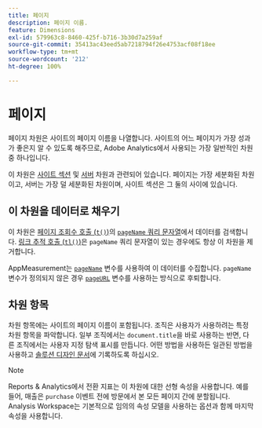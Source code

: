 ```yaml
---
title: 페이지
description: 페이지 이름.
feature: Dimensions
exl-id: 579963c8-8460-425f-b716-3b30d7a259af
source-git-commit: 35413ac43eed5ab7218794f26e4753acf08f18ee
workflow-type: tm+mt
source-wordcount: '212'
ht-degree: 100%

---
```


# 페이지

페이지 차원은 사이트의 페이지 이름을 나열합니다. 사이트의 어느 페이지가 가장 성과가 좋은지 알 수 있도록 해주므로, Adobe Analytics에서 사용되는 가장 일반적인 차원 중 하나입니다.

이 차원은 [사이트 섹션](site-section.md) 및 [서버](server.md) 차원과 관련되어 있습니다. 페이지는 가장 세분화된 차원이고, 서버는 가장 덜 세분화된 차원이며, 사이트 섹션은 그 둘의 사이에 있습니다.

## 이 차원을 데이터로 채우기

이 차원은 [페이지 조회수 호출 (`t()`)](/help/implement/vars/functions/t-method.md)의 [`pageName` 쿼리 문자열](/help/implement/validate/query-parameters.md)에서 데이터를 검색합니다. [링크 추적 호출 (`tl()`)](/help/implement/vars/functions/tl-method.md)은 `pageName` 쿼리 문자열이 있는 경우에도 항상 이 차원을 제거합니다.

AppMeasurement는 [`pageName`](/help/implement/vars/page-vars/pagename.md) 변수를 사용하여 이 데이터를 수집합니다. `pageName` 변수가 정의되지 않은 경우 [`pageURL`](/help/implement/vars/page-vars/pageurl.md) 변수를 사용하는 방식으로 후퇴합니다.

## 차원 항목

차원 항목에는 사이트의 페이지 이름이 포함됩니다. 조직은 사용자가 사용하려는 특정 차원 항목을 파악합니다. 일부 조직에서는 `document.title`을 바로 사용하는 반면, 다른 조직에서는 사용자 지정 탐색 표시를 만듭니다. 어떤 방법을 사용하든 일관된 방법을 사용하고 [솔루션 디자인 문서](/help/implement/prepare/solution-design.md)에 기록하도록 하십시오.

>[!NOTE]
>
>Reports &amp; Analytics에서 전환 지표는 이 차원에 대한 선형 속성을 사용합니다. 예를 들어, 매출은 `purchase` 이벤트 전에 방문에서 본 모든 페이지 간에 분할됩니다. Analysis Workspace는 기본적으로 임의의 속성 모델을 사용하는 옵션과 함께 마지막 속성을 사용합니다.
